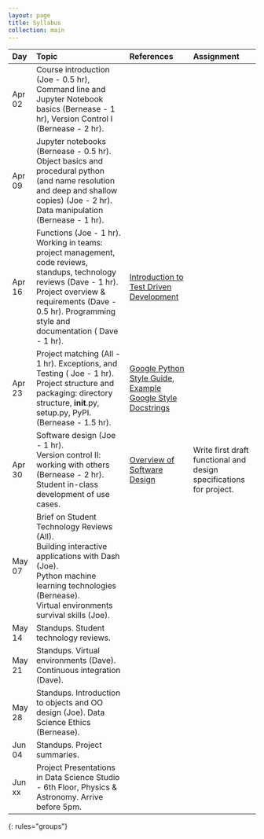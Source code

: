 ```yaml
---
layout: page
title: Syllabus
collection: main
---
```


| Day      | Topic                                                         | References       | Assignment     |
|:----------|:----------------|:---------------|:-------------------|
|Apr 02     | Course introduction (Joe - 0.5 hr), Command line and Jupyter Notebook basics (Bernease - 1 hr), Version Control I (Bernease - 2 hr). | | |
|Apr 09     | Jupyter notebooks (Bernease - 0.5 hr). Object basics and procedural python (and name resolution and deep and shallow copies) (Joe - 2 hr). Data manipulation (Bernease - 1 hr). | | |
|Apr 16     | Functions (Joe - 1 hr). Working in teams: project management, code reviews, standups, technology reviews (Dave - 1 hr). Project overview & requirements (Dave - 0.5 hr). Programming style and documentation ( Dave - 1 hr).  | [Introduction to Test Driven Development](https://medium.freecodecamp.org/learning-to-test-with-python-997ace2d8abe)    | |
|Apr 23     | Project matching (All - 1 hr). Exceptions, and Testing ( Joe - 1 hr). Project structure and packaging: directory structure, __init__.py, setup.py, PyPI. (Bernease - 1.5 hr).  | [Google Python Style Guide](https://google.github.io/styleguide/pyguide.html), [Example Google Style Docstrings](http://sphinxcontrib-napoleon.readthedocs.io/en/latest/example_google.html)          | |
|Apr 30     | Software design (Joe - 1 hr). <br> Version control II: working with others (Bernease - 2 hr). <br> Student in-class development of use cases.      | [Overview of Software Design](https://en.wikipedia.org/wiki/Software_design) | Write first draft functional and design specifications for project.  |
|May 07     | Brief on Student Technology Reviews (All). <br> Building interactive applications with Dash (Joe). <br> Python machine learning technologies (Bernease).  <br>Virtual environments survival skills (Joe). |||
|May 14     | Standups. Student technology reviews.   | ||
|May 21     | Standups. Virtual environments (Dave). <br> Continuous integration (Dave). | | |
|May 28     | Standups. Introduction to objects and OO design (Joe). Data Science Ethics (Bernease).  | ||
|Jun 04     | Standups. Project summaries.                                            | ||
|Jun xx     | Project Presentations in Data Science Studio - 6th Floor, Physics & Astronomy. Arrive before 5pm.   |
{: rules="groups"}
